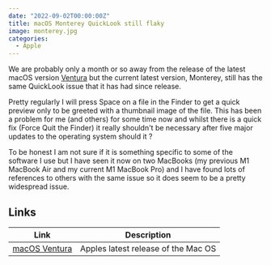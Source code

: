 ```yaml
---
date: "2022-09-02T00:00:00Z"
title: macOS Monterey QuickLook still flaky
image: monterey.jpg
categories:
  - Apple
---
```

We are probably only a month or so away from the release of the latest macOS version [Ventura](https://www.apple.com/uk/macos/macos-ventura-preview/) but the current latest version, Monterey, still has the same QuickLook issue that it has had since release.

<!--more-->

Pretty regularly I will press Space on a file in the Finder to get a quick preview only to be greeted with a thumbnail image of the file. This has been a problem for me (and others) for some time now and whilst there is a quick fix (Force Quit the Finder) it really shouldn't be necessary after five major updates to the operating system should it ?

To be honest I am not sure if it is something specific to some of the software I use but I have seen it now on two MacBooks (my previous M1 MacBook Air and my current M1 MacBook Pro) and I have found lots of references to others with the same issue so it does seem to be a pretty widespread issue.

## Links

|Link|Description|
|--------|----|
|[macOS Ventura](https://www.apple.com/uk/macos/macos-ventura-preview/)| Apples latest release of the Mac OS |
